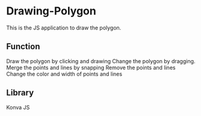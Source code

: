 # Drawing-Polygon
This is the JS application to draw the polygon.

## Function
Draw the polygon by clicking and drawing
Change the polygon by dragging.
Merge the points and lines by snapping
Remove the points and lines
Change the color and width of points and lines

## Library
Konva JS
